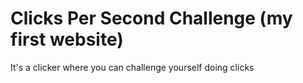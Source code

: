 # Clicks Per Second Challenge (my first website)
It's a clicker where you can challenge yourself doing clicks

